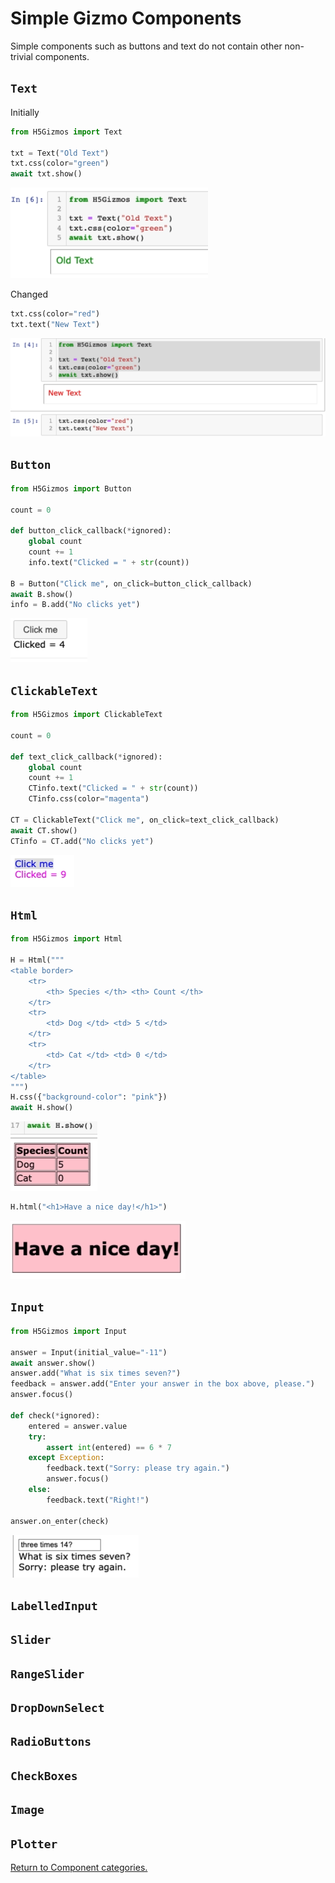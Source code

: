 
# Simple Gizmo Components

Simple components such as buttons and text do not contain other non-trivial components.

## `Text`

Initially

```Python
from H5Gizmos import Text

txt = Text("Old Text")
txt.css(color="green")
await txt.show()
```

<img src="Text0.png">

Changed

```Python
txt.css(color="red")
txt.text("New Text")
```

<img src="Text.png"/>

## `Button`

```Python
from H5Gizmos import Button

count = 0

def button_click_callback(*ignored):
    global count
    count += 1
    info.text("Clicked = " + str(count))
    
B = Button("Click me", on_click=button_click_callback)
await B.show()
info = B.add("No clicks yet")
```

<img src="Button.png"/>


## `ClickableText`

```Python
from H5Gizmos import ClickableText

count = 0

def text_click_callback(*ignored):
    global count
    count += 1
    CTinfo.text("Clicked = " + str(count))
    CTinfo.css(color="magenta")
    
CT = ClickableText("Click me", on_click=text_click_callback)
await CT.show()
CTinfo = CT.add("No clicks yet")
```

<img src="ClickableText.png">

## `Html`

```Python
from H5Gizmos import Html

H = Html("""
<table border>
    <tr>
        <th> Species </th> <th> Count </th>
    </tr>
    <tr>
        <td> Dog </td> <td> 5 </td>
    </tr>
    <tr>
        <td> Cat </td> <td> 0 </td>
    </tr>
</table>
""")
H.css({"background-color": "pink"})
await H.show()
```

<img src="Html0.png"/>

```Python
H.html("<h1>Have a nice day!</h1>")
```
<img src="Html1.png">

## `Input`

```Python
from H5Gizmos import Input

answer = Input(initial_value="-11")
await answer.show()
answer.add("What is six times seven?")
feedback = answer.add("Enter your answer in the box above, please.")
answer.focus()

def check(*ignored):
    entered = answer.value
    try:
        assert int(entered) == 6 * 7
    except Exception:
        feedback.text("Sorry: please try again.")
        answer.focus()
    else:
        feedback.text("Right!")
        
answer.on_enter(check)
```

<img src="Input.png"/>

## `LabelledInput`

## `Slider`

## `RangeSlider`

## `DropDownSelect`

## `RadioButtons`

## `CheckBoxes`

## `Image`

## `Plotter`

<a href="./README.md">
Return to Component categories.
</a>
